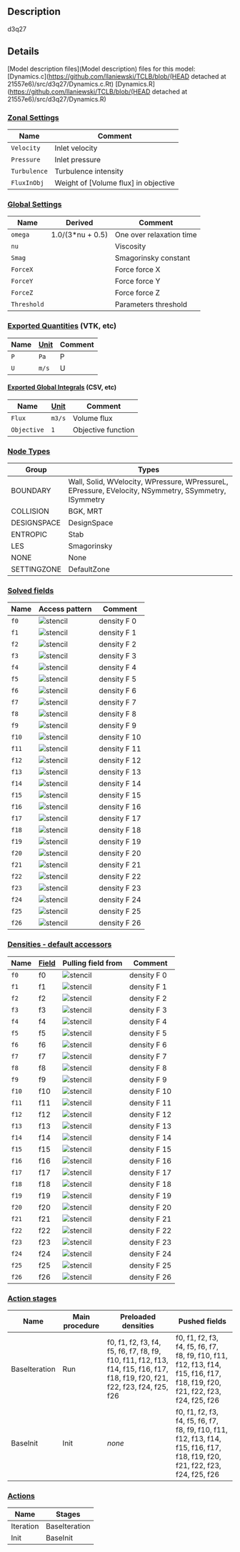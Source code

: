 

## Description
d3q27

## Details
[Model description files](Model description) files for this model:
[Dynamics.c](https://github.com/llaniewski/TCLB/blob/(HEAD detached at 21557e6)/src/d3q27/Dynamics.c.Rt)
[Dynamics.R](https://github.com/llaniewski/TCLB/blob/(HEAD detached at 21557e6)/src/d3q27/Dynamics.R)

### [Zonal Settings](Settings)

| Name | Comment |
| --- | --- |
|`Velocity`|Inlet velocity|
|`Pressure`|Inlet pressure|
|`Turbulence`|Turbulence intensity|
|`FluxInObj`|Weight of [Volume flux] in objective|


### [Global Settings](Settings)

| Name | Derived | Comment |
| --- | --- | --- |
|`omega`|1.0/(3*nu + 0.5)|One over relaxation time|
|`nu`||Viscosity|
|`Smag`||Smagorinsky constant|
|`ForceX`||Force force X|
|`ForceY`||Force force Y|
|`ForceZ`||Force force Z|
|`Threshold`||Parameters threshold|

### [Exported Quantities](Quantities) (VTK, etc)

| Name | [Unit](Units) | Comment |
| --- | --- | --- |
|`P`|`Pa`|P|
|`U`|`m/s`|U|

#### [Exported Global Integrals](Globals) (CSV, etc)

| Name | [Unit](Units) | Comment |
| --- | --- | --- |
|`Flux`|`m3/s`|Volume flux|
|`Objective`|`1`|Objective function|

### [Node Types](Node-Types)

| Group | Types |
| --- | --- |
|BOUNDARY|Wall, Solid, WVelocity, WPressure, WPressureL, EPressure, EVelocity, NSymmetry, SSymmetry, ISymmetry|
|COLLISION|BGK, MRT|
|DESIGNSPACE|DesignSpace|
|ENTROPIC|Stab|
|LES|Smagorinsky|
|NONE|None|
|SETTINGZONE|DefaultZone|

### [Solved fields](Fields)

| Name | Access pattern | Comment |
| --- | --- | --- |
|`f0`|![stencil](/images/st_b1p1p1p1p1p1p1.png)|density F 0|
|`f1`|![stencil](/images/st_b1p0p1p1p0p1p1.png)|density F 1|
|`f2`|![stencil](/images/st_b1n1p1p1n1p1p1.png)|density F 2|
|`f3`|![stencil](/images/st_b1p1p0p1p1p0p1.png)|density F 3|
|`f4`|![stencil](/images/st_b1p0p0p1p0p0p1.png)|density F 4|
|`f5`|![stencil](/images/st_b1n1p0p1n1p0p1.png)|density F 5|
|`f6`|![stencil](/images/st_b1p1n1p1p1n1p1.png)|density F 6|
|`f7`|![stencil](/images/st_b1p0n1p1p0n1p1.png)|density F 7|
|`f8`|![stencil](/images/st_b1n1n1p1n1n1p1.png)|density F 8|
|`f9`|![stencil](/images/st_b1p1p1p0p1p1p0.png)|density F 9|
|`f10`|![stencil](/images/st_b1p0p1p0p0p1p0.png)|density F 10|
|`f11`|![stencil](/images/st_b1n1p1p0n1p1p0.png)|density F 11|
|`f12`|![stencil](/images/st_b1p1p0p0p1p0p0.png)|density F 12|
|`f13`|![stencil](/images/st_b1p0p0p0p0p0p0.png)|density F 13|
|`f14`|![stencil](/images/st_b1n1p0p0n1p0p0.png)|density F 14|
|`f15`|![stencil](/images/st_b1p1n1p0p1n1p0.png)|density F 15|
|`f16`|![stencil](/images/st_b1p0n1p0p0n1p0.png)|density F 16|
|`f17`|![stencil](/images/st_b1n1n1p0n1n1p0.png)|density F 17|
|`f18`|![stencil](/images/st_b1p1p1n1p1p1n1.png)|density F 18|
|`f19`|![stencil](/images/st_b1p0p1n1p0p1n1.png)|density F 19|
|`f20`|![stencil](/images/st_b1n1p1n1n1p1n1.png)|density F 20|
|`f21`|![stencil](/images/st_b1p1p0n1p1p0n1.png)|density F 21|
|`f22`|![stencil](/images/st_b1p0p0n1p0p0n1.png)|density F 22|
|`f23`|![stencil](/images/st_b1n1p0n1n1p0n1.png)|density F 23|
|`f24`|![stencil](/images/st_b1p1n1n1p1n1n1.png)|density F 24|
|`f25`|![stencil](/images/st_b1p0n1n1p0n1n1.png)|density F 25|
|`f26`|![stencil](/images/st_b1n1n1n1n1n1n1.png)|density F 26|

### [Densities - default accessors](Densities)

| Name | [Field](Fields) | Pulling field from | Comment |
| --- | --- | --- | --- |
|`f0`|f0|![stencil](/images/st_b1n1n1n1n1n1n1.png)|density F 0|
|`f1`|f1|![stencil](/images/st_b1p0n1n1p0n1n1.png)|density F 1|
|`f2`|f2|![stencil](/images/st_b1p1n1n1p1n1n1.png)|density F 2|
|`f3`|f3|![stencil](/images/st_b1n1p0n1n1p0n1.png)|density F 3|
|`f4`|f4|![stencil](/images/st_b1p0p0n1p0p0n1.png)|density F 4|
|`f5`|f5|![stencil](/images/st_b1p1p0n1p1p0n1.png)|density F 5|
|`f6`|f6|![stencil](/images/st_b1n1p1n1n1p1n1.png)|density F 6|
|`f7`|f7|![stencil](/images/st_b1p0p1n1p0p1n1.png)|density F 7|
|`f8`|f8|![stencil](/images/st_b1p1p1n1p1p1n1.png)|density F 8|
|`f9`|f9|![stencil](/images/st_b1n1n1p0n1n1p0.png)|density F 9|
|`f10`|f10|![stencil](/images/st_b1p0n1p0p0n1p0.png)|density F 10|
|`f11`|f11|![stencil](/images/st_b1p1n1p0p1n1p0.png)|density F 11|
|`f12`|f12|![stencil](/images/st_b1n1p0p0n1p0p0.png)|density F 12|
|`f13`|f13|![stencil](/images/st_b1p0p0p0p0p0p0.png)|density F 13|
|`f14`|f14|![stencil](/images/st_b1p1p0p0p1p0p0.png)|density F 14|
|`f15`|f15|![stencil](/images/st_b1n1p1p0n1p1p0.png)|density F 15|
|`f16`|f16|![stencil](/images/st_b1p0p1p0p0p1p0.png)|density F 16|
|`f17`|f17|![stencil](/images/st_b1p1p1p0p1p1p0.png)|density F 17|
|`f18`|f18|![stencil](/images/st_b1n1n1p1n1n1p1.png)|density F 18|
|`f19`|f19|![stencil](/images/st_b1p0n1p1p0n1p1.png)|density F 19|
|`f20`|f20|![stencil](/images/st_b1p1n1p1p1n1p1.png)|density F 20|
|`f21`|f21|![stencil](/images/st_b1n1p0p1n1p0p1.png)|density F 21|
|`f22`|f22|![stencil](/images/st_b1p0p0p1p0p0p1.png)|density F 22|
|`f23`|f23|![stencil](/images/st_b1p1p0p1p1p0p1.png)|density F 23|
|`f24`|f24|![stencil](/images/st_b1n1p1p1n1p1p1.png)|density F 24|
|`f25`|f25|![stencil](/images/st_b1p0p1p1p0p1p1.png)|density F 25|
|`f26`|f26|![stencil](/images/st_b1p1p1p1p1p1p1.png)|density F 26|

### [Action stages](Stages)

| Name | Main procedure | Preloaded densities | Pushed fields |
| --- | --- | --- | --- |
|BaseIteration|Run|f0, f1, f2, f3, f4, f5, f6, f7, f8, f9, f10, f11, f12, f13, f14, f15, f16, f17, f18, f19, f20, f21, f22, f23, f24, f25, f26|f0, f1, f2, f3, f4, f5, f6, f7, f8, f9, f10, f11, f12, f13, f14, f15, f16, f17, f18, f19, f20, f21, f22, f23, f24, f25, f26|
|BaseInit|Init|_none_|f0, f1, f2, f3, f4, f5, f6, f7, f8, f9, f10, f11, f12, f13, f14, f15, f16, f17, f18, f19, f20, f21, f22, f23, f24, f25, f26|


### [Actions](Stages)

| Name | Stages |
| --- | --- |
|Iteration|BaseIteration|
|Init|BaseInit|

